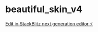 # beautiful_skin_v4

[Edit in StackBlitz next generation editor ⚡️](https://stackblitz.com/~/github.com/davidmanubens89/beautiful_skin_v4)